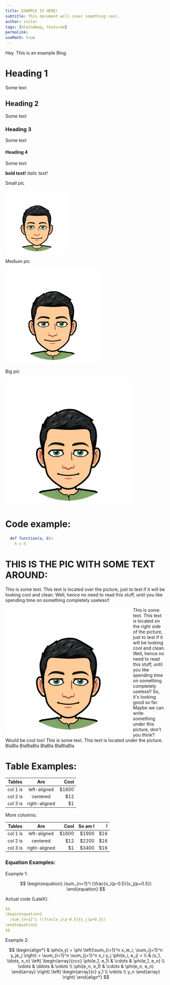 ```yaml
---
title: EXAMPLE IS HERE!
subtitle: This document will cover something cool.
author: victor
tags: [mlmindmap, featured]
permalink:
useMath: true
---
```


Hey. This is an example Blog.

# Heading 1
Some text

## Heading 2
Some text

### Heading 3
Some text

#### Heading 4
Some text

**bold text!**
*italic text!*


Small pic

<img src="/uploads/andrew.jpeg" alt="Smiley face" align="middle" height="200" width="200">


Medium pic

<img src="/uploads/andrew.jpeg" alt="Smiley face" align="middle" height="300" width="300">

Big pic

<img src="/uploads/andrew.jpeg" alt="Smiley face" align="middle" height="400" width="400">


# Code example:

```yaml
  def function(a, b):
    h = 5
```

# THIS IS THE PIC WITH SOME TEXT AROUND: 

This is some text. This text is located over the picture, just to test if it will be looking cool and clean. Well, hence no need to read this stuff, until you like spending time on something completely useless!!

<img src="/uploads/andrew.jpeg" alt="Smiley face" align="left" height="400" width="400" > This is some text. This text is located on the right side of the picture, just to test if it will be looking cool and clean. Well, hence no need to read this stuff, until you like spending time on something completely useless!! So, it's looking good so far. Maybe we can write something under this picture, don't you think? Would be cool too!
This is some text. This text is located under the picture. BlaBla BlaBlaBla BlaBla BlaBlaBla 




# Table Examples:

| Tables   |      Are      |  Cool |
|----------|:-------------:|------:|
| col 1 is |  left-aligned | $1600 |
| col 2 is |    centered   |   $12 |
| col 3 is | right-aligned |    $1 |


More columns: 

| Tables   |      Are      |  Cool | So am I |  !   |
|----------|:-------------:|------:|--------:|-----:|
| col 1 is |  left-aligned | $1600 |   $1900 |  $16 |
| col 2 is |    centered   |   $12 |  $2200  | $16  |
| col 3 is | right-aligned |    $1 |  $3400  |  $16 |


### Equation Examples: 

Example 1:

$$
\begin{equation}
  /sum_{n=1}^i (\frac{x_i(p-0.5}{x_j(p+0.5})
\end{equation}
$$

Actual code (LateX):

```yaml
$$
\begin{equation}
  /sum_{n=1}^i (\frac{x_i(p-0.5}{x_j(p+0.5})
\end{equation}
$$
```

Example 2:

$$
\begin{align*}
  & \phi(x,y) = \phi \left(\sum_{i=1}^n x_ie_i, \sum_{j=1}^n y_je_j \right)
  = \sum_{i=1}^n \sum_{j=1}^n x_i y_j \phi(e_i, e_j) = \\
  & (x_1, \ldots, x_n) \left( \begin{array}{ccc}
      \phi(e_1, e_1) & \cdots & \phi(e_1, e_n) \\
      \vdots & \ddots & \vdots \\
      \phi(e_n, e_1) & \cdots & \phi(e_n, e_n)
    \end{array} \right)
  \left( \begin{array}{c}
      y_1 \\
      \vdots \\
      y_n
    \end{array} \right)
\end{align*}
$$
